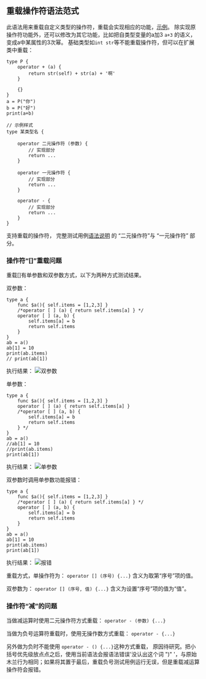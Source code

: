## 重载操作符语法范式

此语法用来重载自定义类型的操作符，重载会实现相应的功能，[示例](../../测试/类型/操作符/定义操作符.ul)。
除实现原操作符功能外，还可以修改为其它功能，比如把自类型变量的a加3 `a+3` 的语义，变成a中某属性的3次幂。
基础类型如`int str`等不能重载操作符，但可以在扩展类中重载：

```
type P {
    operator + (a) {
        return str(self) + str(a) + '啊'
    }

    {}
}
a = P("你")
b = P("好")
print(a+b)
```

```
// 示例样式
type 某类型名 {
    
    operator 二元操作符 (参数) {
        // 实现部分
        return ...
    }

    operator 一元操作符 {
        // 实现部分
        return ...
    }

    operator - {
        // 实现部分
        return ...
    }
}
```

支持重载的操作符， 完整测试用例[语法说明](../语法说明.md) 的 “二元操作符”与 “一元操作符” 部分。

### 操作符“[]”重载问题
重载[]有单参数和双参数方式，以下为两种方式测试结果。

双参数：
```
type a {
    func $a(){ self.items = [1,2,3] }
    /*operator [ ] (a) { return self.items[a] } */
    operator [ ] (a, b) {
        self.items[a] = b
        return self.items
    }
}
ab = a()
ab[1] = 10
print(ab.items)
// print(ab[1])
```
执行结果：
![双参数](https://foruda.gitee.com/images/1669336879890751481/a43fbc8b_1217471.png "双参数")

单参数：
```
type a {
    func $a(){ self.items = [1,2,3] }
    operator [ ] (a) { return self.items[a] }
    /*operator [ ] (a, b) {
        self.items[a] = b
        return self.items
    } */
}
ab = a()
//ab[1] = 10
//print(ab.items)
print(ab[1])
```
执行结果：
![单参数](https://foruda.gitee.com/images/1669336936466269669/f9ff4cd5_1217471.png "单参数")

双参数时调用单参数功能报错：
```
type a {
    func $a(){ self.items = [1,2,3] }
    /*operator [ ] (a) { return self.items[a] } */
    operator [ ] (a, b) {
        self.items[a] = b
        return self.items
    }
}
ab = a()
ab[1] = 10
print(ab.items)
print(ab[1])
```
执行结果：
![报错](https://foruda.gitee.com/images/1669337012952372181/04d72aa2_1217471.png "报错")

重载方式，单操作符为：
`operator [] (序号) {...}`
含义为取第“序号”项的值。

双参数为： 
`operator [] (序号, 值) {...}`
含义为设置“序号”项的值为“值”。

### 操作符“减”的问题
当做减运算时使用二元操作符方式重载：
`operator - (参数) {...}`

当做为负号运算符重载时，使用无操作数方式重载：
`operator - {...}`

另外做为负时不能使用 `operator - () {...}`这种方式重载，
原因待研究。把小括号优先级放点点之后，使用当前语法会报语法错误'没认出这个词 ")" '，与原始木兰行为相同；如果将其置于最后，重载负号测试用例运行无误，但是重载减运算操作符会报错。
